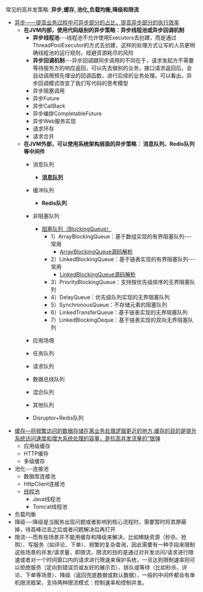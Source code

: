 
常见的高并发策略: **异步,缓存, 池化,负载均衡,降级和限流**

* [异步——提高业务过程中可异步部分的占比，提高异步部分的执行效率](https://weread.qq.com/web/reader/d9e327a07188b377d9eb7dak636320102206364d3f0ffdc)
  * **在JVM内部，使用代码级别的异步策略：异步线程池或异步回调机制**
      * **异步线程池**---线程池不允许使用Executors去创建，而是通过ThreadPoolExecutor的方式去创建，这样的处理方式让写的人员更明确线程池的运行规则，规避资源耗尽的风险
      * **异步回调机制**---异步回调跟同步调用的不同在于，请求发起方不需要等待服务方的响应返回，可以先去做别的业务，接口请求返回后，会自动调用预先埋设的回调函数，进行后续的业务处理。可以看出，异步回调模式改变了我们写代码的思考模型
      * 异步阻塞调用
      * 异步Future
      * 异步CallBack
      * 异步编排CompletableFuture
      * 异步Web服务实现
      * 请求环存
      * 请求合并
  * **在JVM外部，可以使用系统架构层面的异步策略： 消息队列、Redis队列等中间件**
      * 消息队列
        * **[消息队列](https://github.com/stevenli91748/Message-Server-System)**
      * 缓冲队列
        * **Redis队列**
      * 非阻塞队列 
        * [阻塞队列（BlockingQueue）](https://weread.qq.com/web/reader/df532740723982c7df583bfk182326e0221182be0c5ca23) 
          * 1）ArrayBlockingQueue：基于数组实现的有界阻塞队列---常用
               * [ArrayBlockingQueue源码解析](https://weread.qq.com/web/reader/df532740723982c7df583bfk19c3222022419ca14e7eef7) 
          * 2）LinkedBlockingQueue：基于链表实现的有界阻塞队列---常用
               * [LinkedBlockingQueue源码解析](https://weread.qq.com/web/reader/df532740723982c7df583bfka5b325d0225a5bfc9e0772d) 
          * 3）PriorityBlockingQueue：支持按优先级排序的无界阻塞队列
          * 4）DelayQueue：优先级队列实现的无界阻塞队列
          * 5）SynchronousQueue：不存储元素的阻塞队列
          * 6）LinkedTransferQueue：基于链表实现的无界阻塞队列
          * 7）LinkedBlockingDeque：基于链表实现的双向无界阻塞队列 
    * 应用场境
    
    * 任务队列
    
    * 请求队列
    * 数据总线队列
    * 混合队列
    * 其他队列
    * Disruptor+Redis队列
* [缓存—将频繁访问的数据存储在离业务处理逻辑更近的地方,缓存的目的是提升系统访问速度和增大系统处理的容量，是抗高并发流量的“银弹](https://weread.qq.com/web/reader/d9e327a07188b377d9eb7dak636320102206364d3f0ffdc)
  * 应用级缓存
  * HTTP缓存
  * 多级缓存
* 池化---连接池
  * 数据库连接池
  * HttpClient连接池
  * [线程池](https://weread.qq.com/web/reader/df532740723982c7df583bfkd67323c0227d67d8ab4fb04)
    * Java线程池
    * Tomcat线程池
* 负载均衡
* 降级---降级是当服务出现问题或者影响到核心流程时，需要暂时将其屏蔽掉，待高峰过去之后或者问题解决后再打开
* 限流---而有些场景并不能用缓存和降级来解决，比如稀缺资源（秒杀、抢购）、写服务（如评论、下单）、频繁的复杂查询，因此需要有一种手段来限制这些场景的并发/请求量，即限流，限流的目的是通过对并发访问/请求进行限速或者对一个时间窗口内的请求进行限速来保护系统，一旦达到限制速率则可以拒绝服务（定向到错误页或友好的展示页）、排队或等待（比如秒杀、评论、下单等场景）、降级（返回兜底数据或默认数据），一般的中间件都会有单机限流框架，支持两种限流模式：控制速率和控制并发。
  
